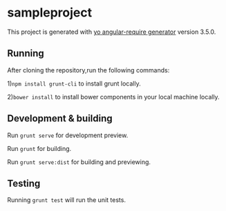 # sampleproject

This project is generated with [yo angular-require generator](https://github.com/aaronallport/generator-angular-require)
version 3.5.0.

## Running

After cloning the repository,run the following commands:

1)`npm install grunt-cli` to install grunt locally.

2)`bower install` to install bower components in your local machine locally.

## Development & building

Run `grunt serve` for development preview.

Run `grunt` for building.

Run `grunt serve:dist` for building and previewing.

## Testing

Running `grunt test` will run the unit tests.
